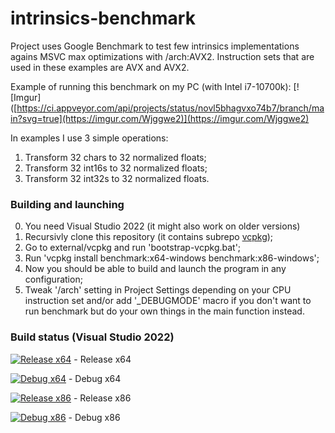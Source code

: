 # intrinsics-benchmark

Project uses Google Benchmark to test few intrinsics implementations agains MSVC max optimizations with /arch:AVX2.
Instruction sets that are used in these examples are AVX and AVX2.

Example of running this benchmark on my PC (with Intel i7-10700k):
[![Imgur]([https://ci.appveyor.com/api/projects/status/novl5bhagvxo74b7/branch/main?svg=true](https://imgur.com/Wjggwe2)](https://imgur.com/Wjggwe2)

In examples I use 3 simple operations:
1. Transform 32 chars to 32 normalized floats;
2. Transform 32 int16s to 32 normalized floats;
3. Transform 32 int32s to 32 normalized floats.

### Building and launching
0. You need Visual Studio 2022 (it might also work on older versions)
1. Recursivly clone this repository (it contains subrepo [vcpkg](https://github.com/microsoft/vcpkg));
2. Go to external/vcpkg and run 'bootstrap-vcpkg.bat';
3. Run 'vcpkg install benchmark:x64-windows benchmark:x86-windows';
4. Now you should be able to build and launch the program in any configuration;
5. Tweak '/arch' setting in Project Settings depending on your CPU instruction set and/or add '_DEBUGMODE' macro if you don't want to run benchmark but do your own things in the main function instead.

### Build status (Visual Studio 2022)
[![Release x64](https://ci.appveyor.com/api/projects/status/2xgnc4cguseu42gd/branch/main?svg=true)](https://ci.appveyor.com/project/SleepingSoul/intrinsics-benchmark/branch/main) - Release x64

[![Debug x64](https://ci.appveyor.com/api/projects/status/x82xih3ve3jg9789/branch/main?svg=true)](https://ci.appveyor.com/project/SleepingSoul/intrinsics-benchmark-shqem/branch/main) - Debug x64

[![Release x86](https://ci.appveyor.com/api/projects/status/novl5bhagvxo74b7/branch/main?svg=true)](https://ci.appveyor.com/project/SleepingSoul/intrinsics-benchmark-62qf6/branch/main) - Release x86

[![Debug x86](https://ci.appveyor.com/api/projects/status/ebay6cku1eiyk8rq/branch/main?svg=true)](https://ci.appveyor.com/project/SleepingSoul/intrinsics-benchmark-3rc5k/branch/main) - Debug x86
